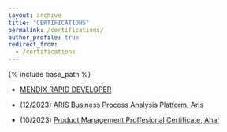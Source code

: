 ```yaml
---
layout: archive
title: "CERTIFICATIONS"
permalink: /certifications/
author_profile: true
redirect_from:
  - /certifications
---
```


{% include base_path %}

- [MENDIX RAPID DEVELOPER](files\MendixRapidDeveloper-42347.pdf)

- (12/2023) [ARIS Business Process Analysis Platform, Aris](files\ARISDecember07_2023Tina_Charles_Mbakwe-Obi.pdf)

- (10/2023) [Product Management Proffesional Certificate, Aha!](http://www.linkedin.com/learning/certificates/741773109ad65167cb1a6e34581815116602fd00a59cd6e07b04d5aba608e705)

